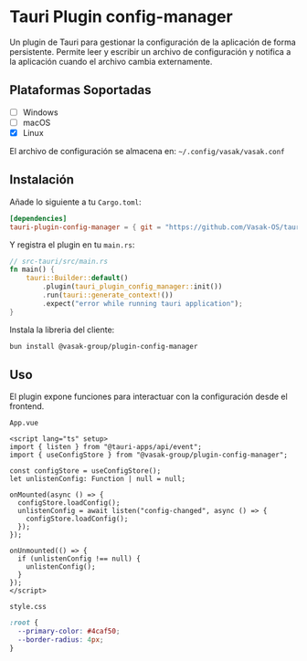 # Tauri Plugin config-manager

Un plugin de Tauri para gestionar la configuración de la aplicación de forma persistente. Permite leer y escribir un archivo de configuración y notifica a la aplicación cuando el archivo cambia externamente.

## Plataformas Soportadas

- [ ] Windows
- [ ] macOS
- [x] Linux

El archivo de configuración se almacena en: `~/.config/vasak/vasak.conf`

## Instalación

Añade lo siguiente a tu `Cargo.toml`:

```toml
[dependencies]
tauri-plugin-config-manager = { git = "https://github.com/Vasak-OS/tauri-plugin-config-manager" } # O la versión de crates.io si está publicado
```

Y registra el plugin en tu `main.rs`:

```rust
// src-tauri/src/main.rs
fn main() {
    tauri::Builder::default()
        .plugin(tauri_plugin_config_manager::init())
        .run(tauri::generate_context!())
        .expect("error while running tauri application");
}
```

Instala la libreria del cliente:

```bash
bun install @vasak-group/plugin-config-manager
```

## Uso

El plugin expone funciones para interactuar con la configuración desde el frontend.

`App.vue`

```vue
<script lang="ts" setup>
import { listen } from "@tauri-apps/api/event";
import { useConfigStore } from "@vasak-group/plugin-config-manager";

const configStore = useConfigStore();
let unlistenConfig: Function | null = null;

onMounted(async () => {
  configStore.loadConfig();
  unlistenConfig = await listen("config-changed", async () => {
    configStore.loadConfig();
  });
});

onUnmounted(() => {
  if (unlistenConfig !== null) {
    unlistenConfig();
  }
});
</script>
```

`style.css`

```css
:root {
  --primary-color: #4caf50;
  --border-radius: 4px;
}
```

